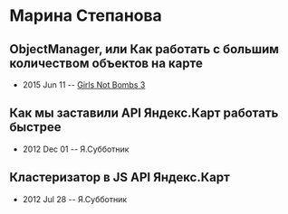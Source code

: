 # Марина Степанова

## ObjectManager, или Как работать с большим количеством объектов на карте
- 2015 Jun 11 -- [Girls Not Bombs 3](https://www.youtube.com/watch?v=jnFuRDKUtK4)    
## Как мы заставили API Яндекс.Карт работать быстрее
- 2012 Dec 01 -- Я.Субботник    
## Кластеризатор в JS API Яндекс.Карт
- 2012 Jul 28 -- Я.Субботник    
